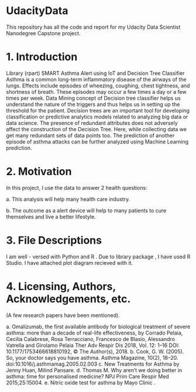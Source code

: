 # UdacityData

This repository has all the code and report for my Udacity Data Scientist Nanodegree Capstone project.


# 1. Introduction
Library (rpart)
SMART Asthma Alert using IoT and Decision Tree Classifier
Asthma is a common long-term inflammatory disease of the airways of the lungs.
Effects include episodes of wheezing, coughing, chest tightness, and shortness of breath.
These episodes may occur a few times a day or a few times per week.
Data Mining concept of Decision tree classifier helps us understand the nature of the triggers and 
thus helps us in setting up the threshold for the patient. 
Decision trees are an important tool for developing classification or predictive analytics models related to analyzing big data or
data science.
The presence of redundant attributes does not adversely affect the construction of the Decision Tree. 
Here, while collecting data we get many redundant sets of data points too. 
The prediction of another episode of asthma attacks can be further analyzed using Machine Learning prediction.

# 2. Motivation

In this project, I use the data to answer 2 health questions:

a. This analysis will help many health care industry.

b. The outcome as a alert device will help to many patients to cure themselves and live a better lifestyle.


# 3. File Descriptions
I am well - versed with Python and R . Due to library package , I have used R Studio. I have attached plot diagram recieved with it.

# 4.  Licensing, Authors, Acknowledgements, etc.
(A few research papers have been mentioned).

 a. Omalizumab, the first available antibody for biological treatment of severe asthma: more than a decade of real-life effectiveness, by Corrado Pelaia, Cecilia Calabrese, Rosa Terracciano, Francesco de Blasio, Alessandro Vatrella and Girolamo Pelaia Ther Adv Respir Dis 2018, Vol. 12: 1–16
DOI: 10.1177/1753466618810192, © The Author(s), 2018.
 b. Cook, G. W. (2005). So, your doctor says you have asthma. Asthma Magazine, 10(2), 18–20. doi:10.1016/j.asthmamag.2005.02.003
 c. New Treatments for Asthma by Jenny Huan, Milind Pansare.
 d. Thomas M. Why aren’t we doing better in asthma: time for personalised medicine? NPJ Prim Care Respir Med 2015;25:15004.
 e. Nitric oxide test for asthma by Mayo Clinic .

 
